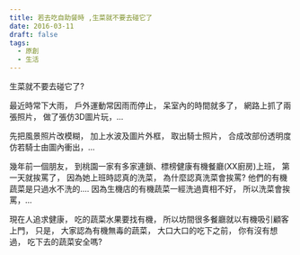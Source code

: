 ```yaml
---
title: 若去吃自助餐時 ,生菜就不要去碰它了
date: 2016-03-11
draft: false
tags:
  - 原創
  - 生活
---
```

生菜就不要去碰它了?

最近時常下大雨，
戶外運動常因雨而停止，
呆室內的時間就多了，
網路上抓了兩張照片，
做了張仿3D圖片玩，...

先把風景照片改模糊，
加上水波及圖片外框，
取出騎士照片，
合成改部份透明度仿若騎士由圖內衝出，...

幾年前一個朋友，
到桃園一家有多家連鎖、標榜健康有機餐廳(XX廚房)上班，
第一天就挨罵了，
因為她上班時認真的洗菜，
為什麼認真洗菜會挨罵?
他們的有機蔬菜是只過水不洗的....
因為生機店的有機蔬菜一經洗過賣相不好，
所以洗菜會挨罵，...

現在人追求健康，
吃的蔬菜水果要找有機，
所以坊間很多餐廳就以有機吸引顧客上門，
只是，
大家認為有機無毒的蔬菜，
大口大口的吃下之前，
你有沒有想過，
吃下去的蔬菜安全嗎?
